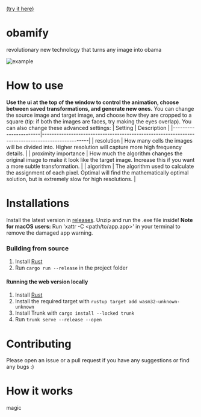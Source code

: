 [(try it here)](https://obamify.com/)
# obamify
revolutionary new technology that turns any image into obama

![example](example.gif)

# How to use

**Use the ui at the top of the window to control the animation, choose between saved transformations, and generate new ones.** You can change the source image and target image, and choose how they are cropped to a square (tip: if both the images are faces, try making the eyes overlap). You can also change these advanced settings:
| Setting               | Description                                                                                     |
|-----------------------|-------------------------------------------------------------------------------------------------|
| resolution            | How many cells the images will be divided into. Higher resolution will capture more high frequency details. |
| proximity importance  | How much the algorithm changes the original image to make it look like the target image. Increase this if you want a more subtle transformation. |
| algorithm             | The algorithm used to calculate the assignment of each pixel. Optimal will find the mathematically optimal solution, but is extremely slow for high resolutions. |

# Installations

Install the latest version in [releases](https://github.com/Spu7Nix/obamify/releases). Unzip and run the .exe file inside!
**Note for macOS users:**
Run 'xattr -C <path/to/app.app>' in your terminal to remove the damaged app warning. 
### Building from source

1. Install [Rust](https://www.rust-lang.org/tools/install)
2. Run `cargo run --release` in the project folder

#### Running the web version locally
1. Install [Rust](https://www.rust-lang.org/tools/install)
2. Install the required target with `rustup target add wasm32-unknown-unknown`
3. Install Trunk with `cargo install --locked trunk`
4. Run `trunk serve --release --open`

# Contributing

Please open an issue or a pull request if you have any suggestions or find any bugs :)

# How it works

magic
